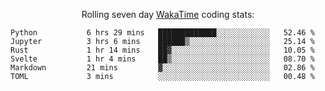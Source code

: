 <!--<p align="center">
  <img width="auto" src ="https://github-readme-stats.vercel.app/api/top-langs/?username=syrkis&layout=compact&hide_border=true&theme=darcula&bg_color=00000000&langs_count=6&hide=jupyter%20notebook,JavaScript,HTML" width = 400>
      <img src ="https://github-readme-streak-stats.herokuapp.com?user=syrkis&theme=darcula&hide_border=true&background=FFFFFF00" width = 400>

</p>-->
<p align="center">Rolling seven day <a href='https://wakatime.com/'> WakaTime</a> coding stats:</p>
<!--START_SECTION:waka-->

```text
Python           6 hrs 29 mins   █████████████░░░░░░░░░░░░   52.46 %
Jupyter          3 hrs 6 mins    ██████▒░░░░░░░░░░░░░░░░░░   25.14 %
Rust             1 hr 14 mins    ██▓░░░░░░░░░░░░░░░░░░░░░░   10.05 %
Svelte           1 hr 4 mins     ██▒░░░░░░░░░░░░░░░░░░░░░░   08.70 %
Markdown         21 mins         ▓░░░░░░░░░░░░░░░░░░░░░░░░   02.86 %
TOML             3 mins          ░░░░░░░░░░░░░░░░░░░░░░░░░   00.48 %
```

<!--END_SECTION:waka-->
